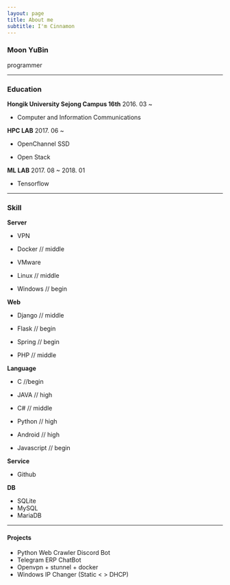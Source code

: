 ```yaml
---
layout: page
title: About me
subtitle: I'm Cinnamon
---
```


### Moon YuBin

programmer

------

### Education

**Hongik University  Sejong Campus 16th**  2016. 03 ~

- Computer and Information Communications


**HPC LAB** 2017. 06 ~

- OpenChannel SSD

- Open Stack


**ML LAB** 2017. 08 ~ 2018. 01

- Tensorflow



------

### Skill

**Server**

- VPN 


- Docker // middle


- VMware 


- Linux // middle


- Windows // begin

**Web**

- Django // middle


- Flask // begin


- Spring // begin


- PHP // middle

**Language**

- C //begin


- JAVA // high 


- C# // middle 


- Python // high 


- Android // high


- Javascript // begin

**Service**

- Github

**DB**

- SQLite 
- MySQL 
- MariaDB

------

#### Projects

- Python Web Crawler Discord Bot
- Telegram ERP ChatBot
- Openvpn + stunnel + docker
- Windows IP Changer (Static < > DHCP)

